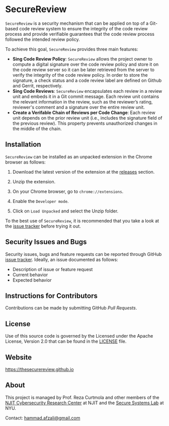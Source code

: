 # SecureReview

`SecureReview` is  a security mechanism that can be applied on top of a
Git-based code review system to ensure the integrity of the code review process
and provide verifiable guarantees that the code review process followed the
intended review policy.
<!--For more technical details, please refer to our paper
[Towards Verifiable Web-based Code Review Systems](https://securereview.github.io/assets/pub/afzali2021towards.pdf).-->
To achieve this goal, `SecureReview` provides three main features:
- __Sing Code Review Policy__: `SecureReview` allows the project owner to compute
a digital signature over the code review policy and store it on the code review server
so it can be later retrieved from the server to verify the integrity of the code review policy.
In order to store the signature, a check status and a code review label
are defined on Github and Gerrit, respectively.
- __Sing Code Reviews__: `SecureReview` encapsulates each review in a review unit
and embeds it in a Git commit message.
Each review unit contains the relevant information in the review, such as
the reviewer’s rating, reviewer's comment and a signature over the entire review unit.
- __Create a Verifable Chain of Reviews per Code Change__: Each review unit depends on
the prior review unit (i.e., includes the signature field of the previous review).
This property prevents unauthorized changes in the middle of the chain.

## Installation

`SecureReview` can be installed as an unpacked extension in the Chrome browser
as follows:

1. Download the latest version of the extension at the
[releases](https://github.com/thesecurereview/securereview/releases) section.

2. Unzip the extension.

2. On your Chrome browser, go to `chrome://extensions`.

3. Enable the `Developer mode`.

4. Click on `Load Unpacked` and select the Unzip folder.

To the best use of `SecureReview`, it is recommended that you take a look
at the [issue tracker](https://github.com/thesecurereview/securereview/issues)
before trying it out.


## Security Issues and Bugs

Security issues, bugs and feature requests can be reported through
GitHub [issue tracker](https://github.com/thesecurereview/securereview/issues).
Ideally, an issue documented as follows:
* Description of issue or feature request
* Current behavior
* Expected behavior


## Instructions for Contributors
Contributions can be made by submitting GitHub *Pull Requests*.


## License

Use of this source code is governed by the Licensed under the Apache License,
Version 2.0 that can be found in the
[LICENSE](https://github.com/thesecurereview/securereview/blob/master/LICENSE) file.


## Website
https://thesecurereview.github.io

## About

This project is managed by Prof. Reza Curtmola and other members of the
[NJIT Cybersecurity Research Center](https://centers.njit.edu/cybersecurity)
at NJIT and the [Secure Systems Lab](https://ssl.engineering.nyu.edu/) at NYU.


Contact: <hammad.afzali@gmail.com>
